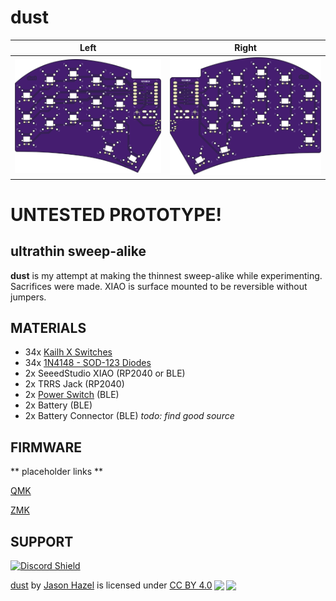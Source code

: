 # dust

| Left | Right |
| :---: | :---: |
| ![left](images/dust-top.png) | ![right](images/dust-bottom.png) |

# UNTESTED PROTOTYPE!

## ultrathin sweep-alike

**dust** is my attempt at making the thinnest sweep-alike while experimenting.  Sacrifices were made.  XIAO is surface mounted to be reversible without jumpers.

## MATERIALS
- 34x [Kailh X Switches](https://mkultra.click/kailh-x-switches-and-keycaps/)
- 34x [1N4148 - SOD-123 Diodes](https://mkultra.click/diode-1n4148-sod-123f/)
- 2x SeeedStudio XIAO (RP2040 or BLE)
- 2x TRRS Jack (RP2040)
- 2x [Power Switch](https://mkultra.click/alps-ssss811101/) (BLE)
- 2x Battery (BLE)
- 2x Battery Connector (BLE) _todo: find good source_

## FIRMWARE
** placeholder links **

[QMK](https://github.com/jasonhazel/qmk_hazel/tree/master/keyboards/jasonhazel/dust)

[ZMK](https://github.com/jasonhazel/zmk-config/tree/master/config/boards/shields/dust)

## SUPPORT
<a href='https://discord.gg/jP6hvgNN8r'>
<img src="https://discordapp.com/api/guilds/989552667330228374/widget.png?style=shield" alt="Discord Shield"/>
</a>


<p xmlns:cc="http://creativecommons.org/ns#" xmlns:dct="http://purl.org/dc/terms/"><a property="dct:title" rel="cc:attributionURL" href="https://github.com/jasonhazel/dust">dust</a> by <a rel="cc:attributionURL dct:creator" property="cc:attributionName" href="https://github.com/jasonhazel">Jason Hazel</a> is licensed under <a href="http://creativecommons.org/licenses/by/4.0/?ref=chooser-v1" target="_blank" rel="license noopener noreferrer" style="display:inline-block;">CC BY 4.0<img style="height:22px!important;margin-left:3px;vertical-align:text-bottom;" src="https://mirrors.creativecommons.org/presskit/icons/cc.svg?ref=chooser-v1"><img style="height:22px!important;margin-left:3px;vertical-align:text-bottom;" src="https://mirrors.creativecommons.org/presskit/icons/by.svg?ref=chooser-v1"></a></p>
